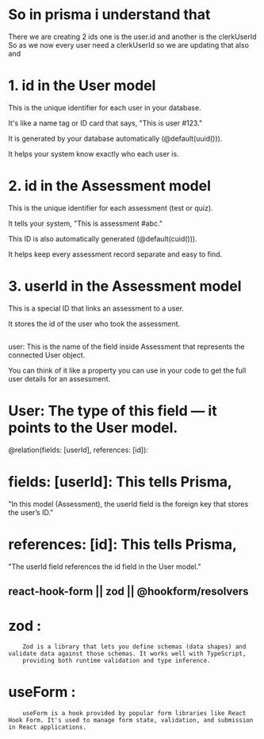 # So in prisma i understand that 

There we are creating 2 ids one is the user.id and another is the clerkUserId 
So as we now every user need a clerkUserId so we are updating that also and


# 1. id in the User model
This is the unique identifier for each user in your database.

It's like a name tag or ID card that says, "This is user #123."

It is generated by your database automatically (@default(uuid())).

It helps your system know exactly who each user is.


# 2. id in the Assessment model
This is the unique identifier for each assessment (test or quiz).

It tells your system, "This is assessment #abc."

This ID is also automatically generated (@default(cuid())).

It helps keep every assessment record separate and easy to find.


# 3. userId in the Assessment model
This is a special ID that links an assessment to a user.

It stores the id of the user who took the assessment.


## 

user: This is the name of the field inside Assessment that represents the connected User object.

You can think of it like a property you can use in your code to get the full user details for an assessment.

# User: The type of this field — it points to the User model.
@relation(fields: [userId], references: [id]):

# fields: [userId]: This tells Prisma,
"In this model (Assessment), the userId field is the foreign key that stores the user’s ID."

# references: [id]: This tells Prisma,
"The userId field references the id field in the User model."



## react-hook-form || zod || @hookform/resolvers
  # zod :
        Zod is a library that lets you define schemas (data shapes) and validate data against those schemas. It works well with TypeScript, 
        providing both runtime validation and type inference.
  # useForm :
        useForm is a hook provided by popular form libraries like React Hook Form. It's used to manage form state, validation, and submission in React applications.

